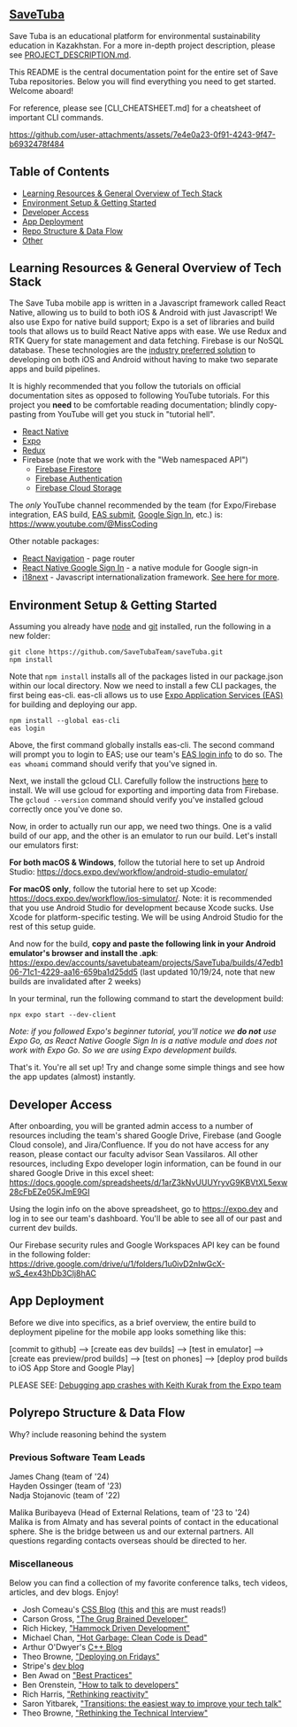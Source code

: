 ## [SaveTuba](https://savetuba.com/)

Save Tuba is an educational platform for environmental sustainability education in Kazakhstan. For a more in-depth project description, please see [PROJECT_DESCRIPTION.md](./readme/PROJECT_DESCRIPTION.md).

This README is the central documentation point for the entire set of Save Tuba repositories. Below you will find everything you need to get started. Welcome aboard!

For reference, please see [CLI_CHEATSHEET.md] for a cheatsheet of important CLI commands.

https://github.com/user-attachments/assets/7e4e0a23-0f91-4243-9f47-b6932478f484

## Table of Contents

* [Learning Resources & General Overview of Tech Stack](#learning-resources--general-overview-of-tech-stack)
* [Environment Setup & Getting Started](#environment-setup--getting-started)
* [Developer Access](#developer-access)
* [App Deployment](#app-deployment)
* [Repo Structure & Data Flow](#repo-structure--data-flow)
* [Other](#previous-software-team-leads)

## Learning Resources & General Overview of Tech Stack

The Save Tuba mobile app is written in a Javascript framework called React Native, allowing us to build to both iOS & Android with just Javascript! We also use Expo for native build support; Expo is a set of libraries and build tools that allows us to build React Native apps with ease. We use Redux and RTK Query for state management and data fetching. Firebase is our NoSQL database. These technologies are the [industry preferred solution](https://evanbacon.dev/blog/expo-2024?x) to developing on both iOS and Android without having to make two separate apps and build pipelines.

It is highly recommended that you follow the tutorials on official documentation sites as opposed to following YouTube tutorials. For this project you **need** to be comfortable reading documentation; blindly copy-pasting from YouTube will get you stuck in "tutorial hell".

- [React Native](https://reactnative.dev/docs/getting-started)
- [Expo](https://docs.expo.dev/tutorial/overview/)
- [Redux](https://redux.js.org/tutorials/essentials/part-1-overview-concepts)
- Firebase (note that we work with the "Web namespaced API")
  - [Firebase Firestore](https://firebase.google.com/docs/firestore/quickstart)
  - [Firebase Authentication](https://firebase.google.com/docs/auth/web/start)
  - [Firebase Cloud Storage](https://firebase.google.com/docs/storage/web/start)

The *only* YouTube channel recommended by the team (for Expo/Firebase integration, EAS build, [EAS submit](https://www.youtube.com/watch?v=PdwYDatvJ2I), [Google Sign In](https://www.youtube.com/watch?v=HY3O_wrvDsI), etc.) is: https://www.youtube.com/@MissCoding

Other notable packages:
- [React Navigation](https://reactnavigation.org/docs/getting-started) - page router
- [React Native Google Sign In](https://react-native-google-signin.github.io/docs/original) - a native module for Google sign-in
- [i18next](https://react.i18next.com/) - Javascript internationalization framework. [See here for more](https://locize.com/blog/react-i18next/).

## Environment Setup & Getting Started

Assuming you already have [node](https://nodejs.org/en/download/package-manager) and [git](https://github.com/git-guides/install-git) installed, run the following in a new folder:

```
git clone https://github.com/SaveTubaTeam/saveTuba.git
npm install
```

Note that `npm install` installs all of the packages listed in our package.json within our local directory. Now we need to install a few CLI packages, the first being eas-cli. eas-cli allows us to use [Expo Application Services (EAS)](https://docs.expo.dev/eas/) for building and deploying our app.

```
npm install --global eas-cli
eas login
```

Above, the first command globally installs eas-cli. The second command will prompt you to login to EAS; use our team's [EAS login info](#developer-access) to do so. The `eas whoami` command should verify that you've signed in. 

Next, we install the gcloud CLI. Carefully follow the instructions [here](https://cloud.google.com/sdk/docs/install) to install. We will use gcloud for exporting and importing data from Firebase. The `gcloud --version` command should verify you've installed gcloud correctly once you've done so.

Now, in order to actually run our app, we need two things. One is a valid build of our app, and the other is an emulator to run our build. Let's install our emulators first:

**For both macOS & Windows**, follow the tutorial here to set up Android Studio: https://docs.expo.dev/workflow/android-studio-emulator/

**For macOS only**, follow the tutorial here to set up Xcode: https://docs.expo.dev/workflow/ios-simulator/. Note: it is recommended that you use Android Studio for development because Xcode sucks. Use Xcode for platform-specific testing. We will be using Android Studio for the rest of this setup guide.

And now for the build, **copy and paste the following link in your Android emulator's browser and install the .apk**: https://expo.dev/accounts/savetubateam/projects/SaveTuba/builds/47edb106-71c1-4229-aa16-659ba1d25dd5 (last updated 10/19/24, note that new builds are invalidated after 2 weeks)

In your terminal, run the following command to start the development build:

```
npx expo start --dev-client
```

*Note: if you followed Expo's beginner tutorial, you'll notice we **do not** use Expo Go, as React Native Google Sign In is a native module and does not work with Expo Go. So we are using Expo development builds.*

That's it. You're all set up! Try and change some simple things and see how the app updates (almost) instantly.

## Developer Access

After onboarding, you will be granted admin access to a number of resources including the team's shared Google Drive, Firebase (and Google Cloud console), and Jira/Confluence. If you do not have access for any reason, please contact our faculty advisor Sean Vassilaros. All other resources, including Expo developer login information, can be found in our shared Google Drive in this excel sheet: https://docs.google.com/spreadsheets/d/1arZ3kNvUUUYryvG9KBVtXL5exw28cFbEZe05KJmE9GI

Using the login info on the above spreadsheet, go to https://expo.dev and log in to see our team's dashboard. You'll be able to see all of our past and current dev builds.

Our Firebase security rules and Google Workspaces API key can be found in the following folder: https://drive.google.com/drive/u/1/folders/1u0ivD2nIwGcX-wS_4ex43hDb3Clj8hAC

## App Deployment

Before we dive into specifics, as a brief overview, the entire build to deployment pipeline for the mobile app looks something like this:

[commit to github] --> [create eas dev builds] --> [test in emulator] --> [create eas preview/prod builds] --> [test on phones] --> [deploy prod builds to iOS App Store and Google Play]

PLEASE SEE: [Debugging app crashes with Keith Kurak from the Expo team](https://www.youtube.com/watch?v=LvCci4Bwmpc)

## Polyrepo Structure & Data Flow

Why? include reasoning behind the system

### Previous Software Team Leads

James Chang (team of '24)  
Hayden Ossinger (team of '23)  
Nadja Stojanovic (team of '22)  

Malika Buribayeva (Head of External Relations, team of '23 to '24)  
Malika is from Almaty and has several points of contact in the educational sphere. She is the bridge between us and our external partners. All questions regarding contacts overseas should be directed to her.

### Miscellaneous

Below you can find a collection of my favorite conference talks, tech videos, articles, and dev blogs. Enjoy!

- Josh Comeau's [CSS Blog](https://www.joshwcomeau.com/) ([this](https://www.joshwcomeau.com/css/interactive-guide-to-grid/) and [this](https://www.joshwcomeau.com/css/interactive-guide-to-flexbox/) are must reads!)
- Carson Gross, ["The Grug Brained Developer"](https://grugbrain.dev/)
- Rich Hickey, ["Hammock Driven Development"](https://www.youtube.com/watch?v=f84n5oFoZBc&t=856s)
- Michael Chan, ["Hot Garbage: Clean Code is Dead"](https://www.youtube.com/watch?v=-NP_upexPFg)
- Arthur O'Dwyer's [C++ Blog](https://quuxplusone.github.io/blog/2023/11/20/roast-pig/)
- Theo Browne, ["Deploying on Fridays"](https://www.youtube.com/watch?v=nCK0ey0qqsk)
- Stripe's [dev blog](https://increment.com/)
- Ben Awad on ["Best Practices"](https://www.youtube.com/watch?v=gc8mDZwUlfo)
- Ben Orenstein, ["How to talk to developers"](https://www.youtube.com/watch?v=l9JXH7JPjR4)
- Rich Harris, ["Rethinking reactivity"](https://youtu.be/AdNJ3fydeao?si=QgQEFlq1wHa9G9OC)
- Saron Yitbarek, ["Transitions: the easiest way to improve your tech talk"](https://medium.com/@saronyitbarek/transitions-the-easiest-way-to-improve-your-tech-talk-ebe4d40a3257)
- Theo Browne, ["Rethinking the Technical Interview"](https://www.youtube.com/watch?v=H2OjewTu_fY)